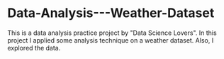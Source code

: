 # Data-Analysis---Weather-Dataset
This is a data analysis practice project by "Data Science Lovers". In this project I applied some analysis technique on a weather dataset. Also, I explored the data.
